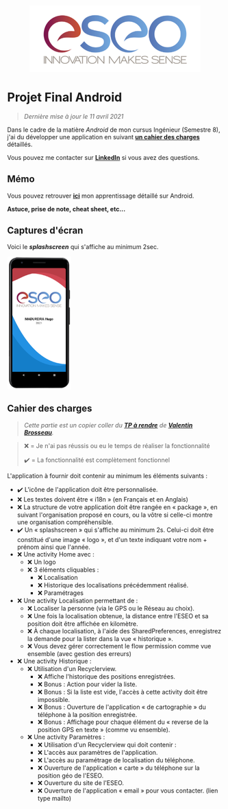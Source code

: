 <p align="center"><img src="readme/images/eseo_logo.png" width="400"></p>

# Projet Final Android
> *Dernière mise à jour le 11 avril 2021*

Dans le cadre de la matière *Android* de mon cursus Ingénieur (Semestre 8), j'ai du développer une application en suivant **[un cahier des charges](#cahier-des-charges)** détaillés.

Vous pouvez me contacter sur **[LinkedIn](https://www.linkedin.com/in/hugo-madureira/)** si vous avez des questions.

## Mémo

Vous pouvez retrouver **[ici](memo/main.md)** mon apprentissage détaillé sur Android.

**Astuce, prise de note, cheat sheet, etc...**

## Captures d'écran

Voici le ***splashscreen*** qui s'affiche au minimum 2sec.
<p align=""><img src="readme/images/spash_screen.png" width="150"></p>

## Cahier des charges

> *Cette partie est un copier coller du **[TP à rendre](https://cours.brosseau.ovh/tp/android/app-base-android.html)** de **[Valentin Brosseau](https://www.linkedin.com/in/valentin-brosseau-99b98827/)**.*

> ❌ = Je n'ai pas réussis ou eu le temps de réaliser la fonctionnalité
> 
> ✔️ = La fonctionnalité est complètement fonctionnel


L'application à fournir doit contenir au minimum les éléments suivants :

- ✔️ L'icône de l'application doit être personnalisée.
- ❌ Les textes doivent être « i18n » (en Français et en Anglais)
- ❌ La structure de votre application doit être rangée en « package », en suivant l'organisation proposé en cours, ou la vôtre si celle-ci montre une organisation compréhensible.
- ✔️ Un « splashscreen » qui s'affiche au minimum 2s. Celui-ci doit être constitué d'une image « logo », et d'un texte indiquant votre nom + prénom ainsi que l'année.
- ❌ Une activity Home avec :
  - ❌ Un logo
  - ❌ 3 éléments cliquables :
    - ❌ Localisation
    - ❌ Historique des localisations précédemment réalisé.
    - ❌ Paramétrages
- ❌ Une activity Localisation permettant de :
  - ❌ Localiser la personne (via le GPS ou le Réseau au choix).
  - ❌ Une fois la localisation obtenue, la distance entre l'ESEO et sa position doit être affichée en kilomètre.
  - ❌ À chaque localisation, à l'aide des SharedPreferences, enregistrez la demande pour la lister dans la vue « historique ».
  - ❌ Vous devez gérer correctement le flow permission comme vue ensemble (avec gestion des erreurs)
- ❌ Une activity Historique :
  - ❌ Utilisation d'un Recyclerview.
    - ❌ Affiche l'historique des positions enregistrées.
    - ❌ Bonus : Action pour vider la liste.
    - ❌ Bonus : Si la liste est vide, l'accès à cette activity doit être impossible.
    - ❌ Bonus : Ouverture de l'application « de cartographie » du téléphone à la position enregistrée.
    - ❌ Bonus : Affichage pour chaque élément du « reverse de la position GPS en texte » (comme vu ensemble).
  - ❌ Une activity Paramètres :
    - ❌ Utilisation d'un Recyclerview qui doit contenir :
    - ❌ L'accès aux paramètres de l'application.
    - ❌ L'accès au paramétrage de localisation du téléphone.
    - ❌ Ouverture de l'application « carte » du téléphone sur la position géo de l'ESEO.
    - ❌ Ouverture du site de l'ESEO.
     - ❌ Ouverture de l'application « email » pour vous contacter. (lien type mailto)
